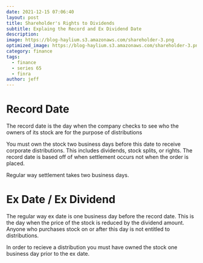```yaml
---
date: 2021-12-15 07:06:40
layout: post
title: Shareholder's Rights to Dividends
subtitle: Explaing the Record and Ex Dividend Date
description: 
image: https://blog-haylium.s3.amazonaws.com/shareholder-3.png
optimized_image: https://blog-haylium.s3.amazonaws.com/shareholder-3.png
category: finance
tags:
  - finance
  - series 65
  - finra
author: jeff
---
```

# Record Date
The record date is the day when the company checks to see who the owners of its stock are
for the purpose of distributions

You must own the stock two business days before this date to receive corporate distributions. This 
includes dividends, stock splits, or rights. The record date is based off of when settlement
occurs not when the order is placed. 

Regular way settlement takes two business days.

# Ex Date / Ex Dividend 
The regular way ex date is one business day before the record date. This is the day when 
the price of the stock is reduced by the dividend amount. Anyone who purchases stock on or after this day
is not entitled to distributions. 

In order to recieve a distribution you must have owned the stock one business day prior to the ex date.

